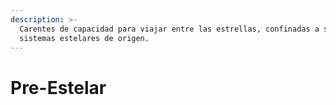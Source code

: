 ```yaml
---
description: >-
  Carentes de capacidad para viajar entre las estrellas, confinadas a sus
  sistemas estelares de origen.
---
```


# Pre-Estelar


